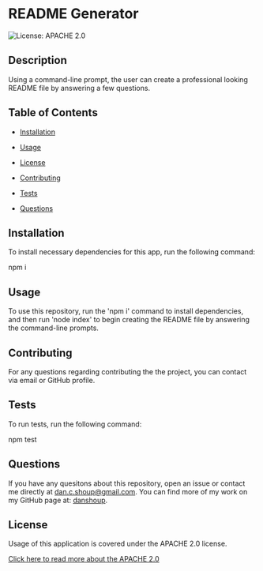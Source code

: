 # README Generator
  ![License: APACHE 2.0](https://img.shields.io/badge/License-MIT-yellow.svg)  
  
  ## Description
  
  Using a command-line prompt, the user can create a professional looking README file by answering a few questions.
  
  ## Table of Contents
  
  * [Installation](#installation)
  
  * [Usage](#usage)
  
  * [License](#license)
  
  * [Contributing](#contributing)
  
  * [Tests](#tests)
  
  * [Questions](#questions)
  
  ## Installation
  
  To install necessary dependencies for this app, run the following command:
  
  npm i
  
  ## Usage
  
  To use this repository, run the 'npm i' command to install dependencies, and then run 'node index' to begin creating the README file by answering the command-line prompts.
  
  ## Contributing
  
  For any questions regarding contributing the the project, you can contact via email or GitHub profile.
  
  ## Tests
  
  To run tests, run the following command: 
  
  npm test
  
  ## Questions
  
  If you have any quesitons about this repository, open an issue or contact me directly at [dan.c.shoup@gmail.com](mailto:dan.c.shoup@gmail.com). You can find more of my work on my GitHub page at: [danshoup](https://github.com/danshoup).

  ## License

  Usage of this application is covered under the APACHE 2.0 license. 

  [Click here to read more about the APACHE 2.0](https://opensource.org/licenses/MIT)
